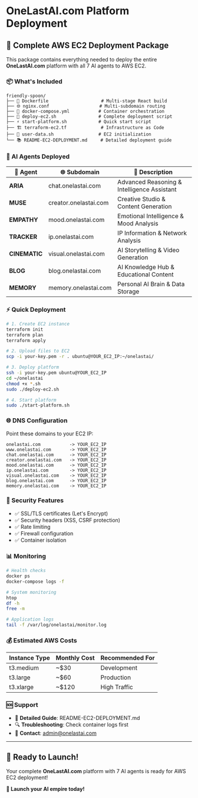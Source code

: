 # OneLastAI.com Platform Deployment

## 🚀 Complete AWS EC2 Deployment Package

This package contains everything needed to deploy the entire **OneLastAI.com** platform with all 7 AI agents to AWS EC2.

### 📦 What's Included

```
friendly-spoon/
├── 🐳 Dockerfile                    # Multi-stage React build
├── 🌐 nginx.conf                   # Multi-subdomain routing
├── 🐙 docker-compose.yml           # Container orchestration
├── 🚀 deploy-ec2.sh                # Complete deployment script
├── ⚡ start-platform.sh            # Quick start script
├── 🏗️ terraform-ec2.tf             # Infrastructure as Code
├── 🔧 user-data.sh                 # EC2 initialization
└── 📚 README-EC2-DEPLOYMENT.md     # Detailed deployment guide
```

### 🎯 AI Agents Deployed

| 🤖 Agent | 🌐 Subdomain | 📝 Description |
|----------|--------------|----------------|
| **ARIA** | chat.onelastai.com | Advanced Reasoning & Intelligence Assistant |
| **MUSE** | creator.onelastai.com | Creative Studio & Content Generation |
| **EMPATHY** | mood.onelastai.com | Emotional Intelligence & Mood Analysis |
| **TRACKER** | ip.onelastai.com | IP Information & Network Analysis |
| **CINEMATIC** | visual.onelastai.com | AI Storytelling & Video Generation |
| **BLOG** | blog.onelastai.com | AI Knowledge Hub & Educational Content |
| **MEMORY** | memory.onelastai.com | Personal AI Brain & Data Storage |

### ⚡ Quick Deployment

```bash
# 1. Create EC2 instance
terraform init
terraform plan
terraform apply

# 2. Upload files to EC2
scp -i your-key.pem -r . ubuntu@YOUR_EC2_IP:~/onelastai/

# 3. Deploy platform
ssh -i your-key.pem ubuntu@YOUR_EC2_IP
cd ~/onelastai
chmod +x *.sh
sudo ./deploy-ec2.sh

# 4. Start platform
sudo ./start-platform.sh
```

### 🌐 DNS Configuration

Point these domains to your EC2 IP:

```dns
onelastai.com           -> YOUR_EC2_IP
www.onelastai.com       -> YOUR_EC2_IP
chat.onelastai.com      -> YOUR_EC2_IP
creator.onelastai.com   -> YOUR_EC2_IP
mood.onelastai.com      -> YOUR_EC2_IP
ip.onelastai.com        -> YOUR_EC2_IP
visual.onelastai.com    -> YOUR_EC2_IP
blog.onelastai.com      -> YOUR_EC2_IP
memory.onelastai.com    -> YOUR_EC2_IP
```

### 🔐 Security Features

- ✅ SSL/TLS certificates (Let's Encrypt)
- ✅ Security headers (XSS, CSRF protection)
- ✅ Rate limiting
- ✅ Firewall configuration
- ✅ Container isolation

### 📊 Monitoring

```bash
# Health checks
docker ps
docker-compose logs -f

# System monitoring
htop
df -h
free -m

# Application logs
tail -f /var/log/onelastai/monitor.log
```

### 💰 Estimated AWS Costs

| Instance Type | Monthly Cost | Recommended For |
|---------------|--------------|-----------------|
| t3.medium     | ~$30         | Development     |
| t3.large      | ~$60         | Production      |
| t3.xlarge     | ~$120        | High Traffic    |

### 🆘 Support

- 📖 **Detailed Guide**: README-EC2-DEPLOYMENT.md
- 🔍 **Troubleshooting**: Check container logs first
- 📧 **Contact**: admin@onelastai.com

---

## 🎉 Ready to Launch!

Your complete **OneLastAI.com** platform with 7 AI agents is ready for AWS EC2 deployment!

**🚀 Launch your AI empire today!**
